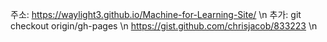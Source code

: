 주소: https://waylight3.github.io/Machine-for-Learning-Site/ \n
추가: git checkout origin/gh-pages \n
https://gist.github.com/chrisjacob/833223 \n
